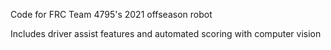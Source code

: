 Code for FRC Team 4795's 2021 offseason robot

Includes driver assist features and automated scoring with computer vision